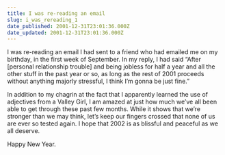 ```yaml
---
title: I was re-reading an email
slug: i_was_rereading_1
date_published: 2001-12-31T23:01:36.000Z
date_updated: 2001-12-31T23:01:36.000Z
---
```


I was re-reading an email I had sent to a friend who had emailed me on my birthday, in the first week of September. In my reply, I had said “After [personal relationship trouble] and being jobless for half a year and all the other stuff in the past year or so, as long as the rest of 2001 proceeds without anything majorly stressful, I think I’m gonna be just fine.”

In addition to my chagrin at the fact that I apparently learned the use of adjectives from a Valley Girl, I am amazed at just how much we’ve all been able to get through these past few months. While it shows that we’re stronger than we may think, let’s keep our fingers crossed that none of us are ever so tested again. I hope that 2002 is as blissful and peaceful as we all deserve.

Happy New Year.
